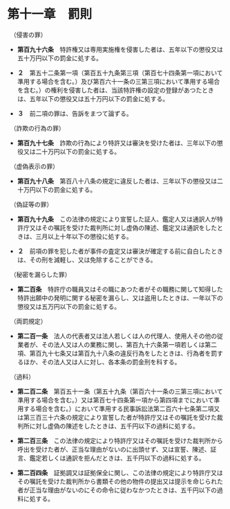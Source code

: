 # 第十一章　罰則
　（侵害の罪）

* __第百九十六条__　特許権又は専用実施権を侵害した者は、五年以下の懲役又は五十万円以下の罰金に処する。

* __２__　第五十二条第一項（第百五十九条第三項（第百七十四条第一項において準用する場合を含む。）及び第百六十一条の三第三項において準用する場合を含む。）の権利を侵害した者は、当該特許権の設定の登録があつたときは、五年以下の懲役又は五十万円以下の罰金に処する。

* __３__　前二項の罪は、告訴をまつて論ずる。

　（詐欺の行為の罪）

* __第百九十七条__　詐欺の行為により特許又は審決を受けた者は、三年以下の懲役又は二十万円以下の罰金に処する。

　（虚偽表示の罪）

* __第百九十八条__　第百八十八条の規定に違反した者は、三年以下の懲役又は二十万円以下の罰金に処する。

　（偽証等の罪）

* __第百九十九条__　この法律の規定により宣誓した証人、鑑定人又は通訳人が特許庁又はその嘱託を受けた裁判所に対し虚偽の陳述、鑑定又は通訳をしたときは、三月以上十年以下の懲役に処する。

* __２__　前項の罪を犯した者が事件の査定又は審決が確定する前に自白したときは、その刑を減軽し、又は免除することができる。

　（秘密を漏らした罪）

* __第二百条__　特許庁の職員又はその職にあつた者がその職務に関して知得した特許出願中の発明に関する秘密を漏らし、又は盗用したときは、一年以下の懲役又は五万円以下の罰金に処する。

　（両罰規定）

* __第二百一条__　法人の代表者又は法人若しくは人の代理人、使用人その他の従業者が、その法人又は人の業務に関し、第百九十六条第一項若しくは第二項、第百九十七条又は第百九十八条の違反行為をしたときは、行為者を罰するほか、その法人又は人に対し、各本条の罰金刑を科する。

　（過料）

* __第二百二条__　第百五十一条（第五十九条（第百六十一条の三第三項において準用する場合を含む。）又は第百七十四条第一項から第四項までにおいて準用する場合を含む。）において準用する民事訴訟法第二百六十七条第二項又は第三百三十六条の規定により宣誓した者が特許庁又はその嘱託を受けた裁判所に対し虚偽の陳述をしたときは、五千円以下の過料に処する。

* __第二百三条__　この法律の規定により特許庁又はその嘱託を受けた裁判所から呼出を受けた者が、正当な理由がないのに出頭せず、又は宣誓、陳述、証言、鑑定若しくは通訳を拒んだときは、五千円以下の過料に処する。

* __第二百四条__　証拠調又は証拠保全に関し、この法律の規定により特許庁又はその嘱託を受けた裁判所から書類その他の物件の提出又は提示を命じられた者が正当な理由がないのにその命令に従わなかつたときは、五千円以下の過料に処する。

